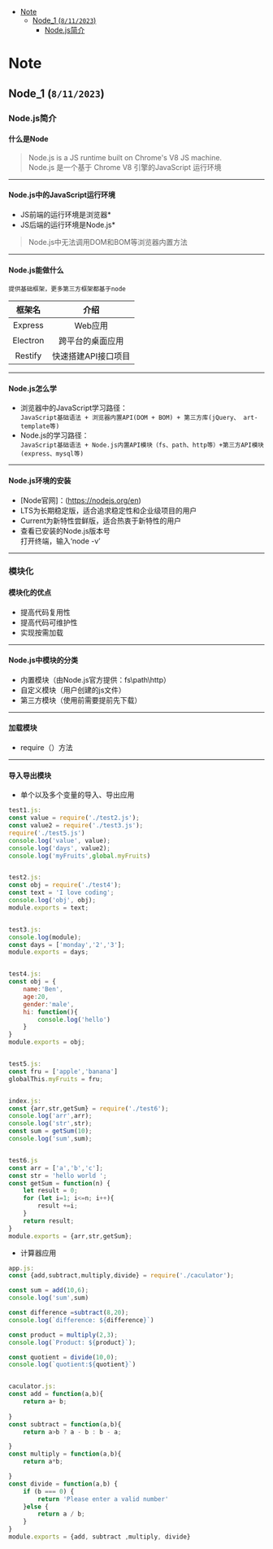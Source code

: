 - [Note](#Note)
  - [Node_1 (`8/11/2023`)](#node_1-8112023)
    - [Node.js简介](#Nodejs简介)

# Note

## Node_1 (`8/11/2023`)

### Node.js简介
#### 什么是Node
> Node.js is a JS runtime built on Chrome's V8 JS machine.<br/>
> Node.js 是一个基于 Chrome V8 引擎的JavaScript 运行环境<br/>

<hr>

#### Node.js中的JavaScript运行环境
- JS前端的运行环境是浏览器*
- JS后端的运行环境是Node.js*
> Node.js中无法调用DOM和BOM等浏览器内置方法

<hr>

#### Node.js能做什么
`提供基础框架，更多第三方框架都基于node`

| 框架名 | 介绍 |
| :---: | :---: |
| Express | Web应用 |
| Electron | 跨平台的桌面应用 |
| Restify | 快速搭建API接口项目 |

<hr>

#### Node.js怎么学
- 浏览器中的JavaScript学习路径：
<br/>`JavaScript基础语法 + 浏览器内置API(DOM + BOM) + 第三方库(jQuery、 art-template等)`
- Node.js的学习路径：
<br/>`JavaScript基础语法 + Node.js内置API模块（fs、path、http等）+第三方API模块(express、mysql等)`

<hr>

#### Node.js环境的安装
- [Node官网]：(https://nodejs.org/en)<br>
- LTS为长期稳定版，适合追求稳定性和企业级项目的用户
- Current为新特性尝鲜版，适合热衷于新特性的用户
- 查看已安装的Node.js版本号
<br/>打开终端，输入‘node -v’

<hr>

### 模块化
#### 模块化的优点
- 提高代码复用性
- 提高代码可维护性
- 实现按需加载

<hr>

#### Node.js中模块的分类
- 内置模块（由Node.js官方提供：fs\path\http）
- 自定义模块（用户创建的js文件）
- 第三方模块（使用前需要提前先下载）

<hr>

#### 加载模块
- require（）方法

<hr>

#### 导入导出模块
- 单个以及多个变量的导入、导出应用
```js
test1.js:
const value = require('./test2.js');
const value2 = require('./test3.js');
require('./test5.js')
console.log('value', value);
console.log('days', value2);
console.log('myFruits',global.myFruits)


test2.js:
const obj = require('./test4');
const text = 'I love coding';
console.log('obj', obj);
module.exports = text;


test3.js:
console.log(module);
const days = ['monday','2','3'];
module.exports = days;


test4.js:
const obj = {
    name:'Ben',
    age:20,
    gender:'male',
    hi: function(){
        console.log('hello')
    }
}
module.exports = obj;


test5.js:
const fru = ['apple','banana']
globalThis.myFruits = fru;


index.js:
const {arr,str,getSum} = require('./test6');
console.log('arr',arr);
console.log('str',str);
const sum = getSum(10);
console.log('sum',sum);


test6.js
const arr = ['a','b','c'];
const str = 'hello world ';
const getSum = function(n) {
    let result = 0;
    for (let i=1; i<=n; i++){
        result +=i;
    }
    return result;
}
module.exports = {arr,str,getSum};
```
- 计算器应用
```js
app.js:
const {add,subtract,multiply,divide} = require('./caculator');

const sum = add(10,6);
console.log('sum',sum)

const difference =subtract(8,20);
console.log(`difference: ${difference}`)

const product = multiply(2,3);
console.log(`Product: ${product}`);

const quotient = divide(10,0);
console.log(`quotient:${quotient}`)


caculator.js:
const add = function(a,b){
    return a+ b;
    
}
const subtract = function(a,b){
    return a>b ? a - b : b - a;

}
const multiply = function(a,b){
    return a*b;

}
const divide = function(a,b) {
    if (b === 0) {
        return 'Please enter a valid number'
    }else {
        return a / b;
    }
}
module.exports = {add, subtract ,multiply, divide}
```
